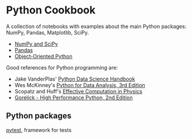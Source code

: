 Python Cookbook
===============
A collection of notebooks with examples about the main Python packages: NumPy, Pandas, Matplotlib, SciPy.

* [NumPy and SciPy](scipy-numpy-cheat-sheet.ipynb)
* [Pandas](intro_to_pandas.ipynb)
* [Object-Oriented Python](python_oop.ipynb)  

Good references for Python programming are:
* Jake VanderPlas' [Python Data Science Handbook](https://jakevdp.github.io/PythonDataScienceHandbook/)
* Wes McKinney's [Python for Data Analysis, 3rd Edition](https://wesmckinney.com/book/)
* Scopatz and Huff's [Effective Computation in Physics](https://www.amazon.com/Effective-Computation-Physics-Research-Python-ebook/dp/B010ORQ8DG)
* [Gorelick - High Performance Python, 2nd Edition](https://www.amazon.com/High-Performance-Python-Performant-Programming/dp/1492055026)  

## Python packages
[pytest](https://docs.pytest.org/en/stable/), framework for tests
